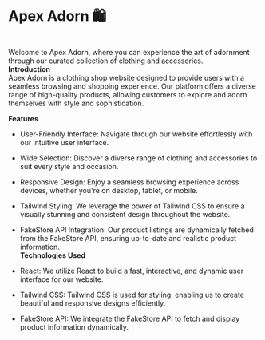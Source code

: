 <h1>Apex Adorn 🛍️</h1><br/> 
Welcome to Apex Adorn, where you can experience the art of adornment through our curated collection of clothing and accessories.<br/>
<strong>Introduction</strong> <br/>
Apex Adorn is a clothing shop website designed to provide users with a seamless browsing and shopping experience. Our platform offers a diverse range of high-quality products, allowing customers to explore and adorn themselves with style and sophistication.<br/>

<strong>Features</strong><br/>

- User-Friendly Interface: Navigate through our website effortlessly with our intuitive user interface.<br/>
-  Wide Selection: Discover a diverse range of clothing and accessories to suit every style and occasion.<br/>
-  Responsive Design: Enjoy a seamless browsing experience across devices, whether you're on desktop, tablet, or mobile.<br/>
-  Tailwind Styling: We leverage the power of Tailwind CSS to ensure a visually stunning and consistent design throughout the website.<br/>
-  FakeStore API Integration: Our product listings are dynamically fetched from the FakeStore API, ensuring up-to-date and realistic product information.<br/>
<strong>Technologies Used</strong><br/>

-  React: We utilize React to build a fast, interactive, and dynamic user interface for our website.<br/>
-  Tailwind CSS: Tailwind CSS is used for styling, enabling us to create beautiful and responsive designs efficiently.<br/>
-  FakeStore API: We integrate the FakeStore API to fetch and display product information dynamically.<br/>
